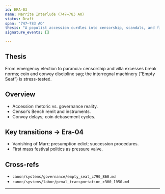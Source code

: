 ```yaml
---
id: ERA-03
name: Marrite Interlude (747–783 AO)
status: Draft
span: "747–783 AO"
thesis: "A populist accession curdles into censorship, scandals, and fiscal erosion; power reverts to councils and temple houses; Marr vanishes without a body."
signature_events: []

---
```


## Thesis
From emergency election to paranoia: censorship and villa excesses break norms; coin and convoy discipline sag; the interregnal machinery (“Empty Seat”) is stress-tested.

## Overview
- Accession rhetoric vs. governance reality.
- Censor’s Bench remit and instruments.
- Convoy delays; coin debasement cycles.

## Key transitions → Era-04
- Vanishing of Marr; presumption edict; succession procedures.
- First mass festival politics as pressure valve.

## Cross-refs
- `canon/systems/governance/empty_seat_c790_860.md`
- `canon/systems/labor/penal_transportation_c300_1050.md`
---